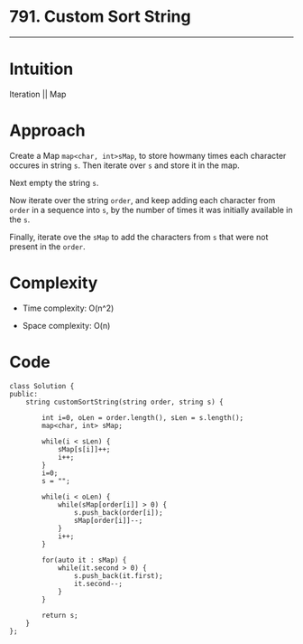 # 791. Custom Sort String

---

# Intuition

Iteration || Map

# Approach

Create a Map `map<char, int>sMap`, to store howmany times each character occures in string `s`.
Then iterate over `s` and store it in the map.

Next empty the string `s`.

Now iterate over the string `order`, and keep adding each character from `order` in a sequence into `s`, by the number of times it was initially available in the `s`.

Finally, iterate ove the `sMap` to add the characters from `s` that were not present in the `order`.

# Complexity

- Time complexity: O(n^2)

- Space complexity: O(n)

# Code

```
class Solution {
public:
    string customSortString(string order, string s) {

        int i=0, oLen = order.length(), sLen = s.length();
        map<char, int> sMap;

        while(i < sLen) {
            sMap[s[i]]++;
            i++;
        }
        i=0;
        s = "";

        while(i < oLen) {
            while(sMap[order[i]] > 0) {
                s.push_back(order[i]);
                sMap[order[i]]--;
            }
            i++;
        }

        for(auto it : sMap) {
            while(it.second > 0) {
                s.push_back(it.first);
                it.second--;
            }
        }

        return s;
    }
};
```
